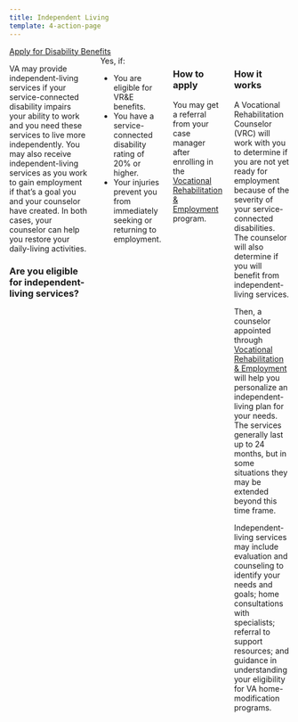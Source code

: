 ```yaml
---
title: Independent Living
template: 4-action-page
---
```


<div class="main" role="main" markdown="0">

<div class="action-bar">
  <div class="row">
    <div class="small-12 columns">
      <a class="usa-button-primary va-button-primary" href="/disability-benefits/apply-for-benefits/">Apply for Disability Benefits</a>
    </div>
  </div>
</div>

<div class="section one" markdown="0">
<div class="primary" markdown="0">
<div class="row" markdown="0">
<div class="small-12 medium-8 columns">


<div markdown="1">

VA may provide independent-living services if your service-connected disability impairs your ability to work and you need these services to live more independently. You may also receive independent-living services as you work to gain employment if that’s a goal you and your counselor have created. In both cases, your counselor can help you restore your daily-living activities.

### Are you eligible for independent-living services?
</div>

<div markdown="1">
Yes, if:

- You are eligible for VR&amp;E benefits.
- You have a service-connected disability rating of 20&#37; or higher. 
- Your injuries prevent you from immediately seeking or returning to employment.

</div>

<div markdown="1">

### How to apply
You may get a referral from your case manager after enrolling in the [Vocational Rehabilitation &amp; Employment](/vre/apply-vre/) program.
</div>

<div markdown="1">

### How it works
A Vocational Rehabilitation Counselor (VRC) will work with you to determine if you are not yet ready for employment because of the severity of your service-connected disabilities. The counselor will also determine if you will benefit from independent-living services.

Then, a counselor appointed through [Vocational Rehabilitation &amp; Employment](/vre/apply-vre/) will help you personalize an independent-living plan for your needs. The services generally last up to 24 months, but in some situations they may be extended beyond this time frame. 

Independent-living services may include evaluation and counseling to identify your needs and goals; home consultations with specialists; referral to support resources; and guidance in understanding your eligibility for VA home-modification programs. 


</div>

</div>
</div>
</div>
</div>

